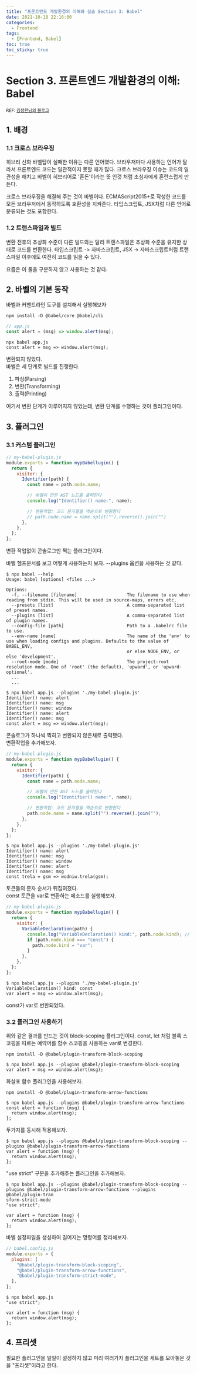 ```yaml
---
title: "프론트엔드 개발환경의 이해와 실습 Section 3: Babel"
date: 2021-10-18 22:16:00
categories:
  - Frontend
tags:
  - [Frontend, Babel]
toc: true
toc_sticky: true
---
```


# Section 3. 프론트엔드 개발환경의 이해: Babel

<small>REF: [김정환님의 블로그](https://jeonghwan-kim.github.io/series/2019/12/22/frontend-dev-env-babel.html)</small>

## 1. 배경

### 1.1 크로스 브라우징

히브리 신화 바벨탑이 실패한 이유는 다른 언어였다. 브라우저마다 사용하는 언어가 달라서 프론트엔드 코드는 일관적이지 못할 때가 많다. 크로스 브라우징 이슈는 코드의 일관성을 해치고 바벨이 히브리어로 '혼돈'이라는 뜻 인것 처럼 초심자에게 혼란스럽게 만든다.

크로스 브라우징을 해결해 주는 것이 바벨이다. ECMAScript2015+로 작성한 코드를 모든 브라우저에서 동작하도록 호환성을 지켜준다. 타입스크립트, JSX처럼 다른 언어로 분류되는 것도 포함한다.

### 1.2 트랜스파일과 빌드

변환 전후의 추상화 수준이 다른 빌드와는 달리 트랜스파일은 추상화 수준을 유지한 상태로 코드를 변환한다. 타입스크립트 -> 자바스크립트, JSX -> 자바스크립트처럼 트랜스파일 이후에도 여전히 코드를 읽을 수 있다.

요즘은 이 둘을 구분하지 않고 사용하는 것 같다.

## 2. 바벨의 기본 동작

바벨과 커맨드라인 도구를 설치해서 실행해보자

```
npm install -D @babel/core @babel/cli
```

```js
// app.js
const alert = (msg) => window.alert(msg);
```

```
npx babel app.js
const alert = msg => window.alert(msg);
```

변환되지 않았다.  
바벨은 세 단계로 빌드를 진행한다.

1. 파싱(Parsing)
2. 변환(Transforming)
3. 출력(Printing)

여기서 변환 단계가 이루어지지 않았는데, 변환 단계를 수행하는 것이 플러그인이다.

## 3. 플러그인

### 3.1 커스텀 플러그인

```js
// my-babel-plugin.js
module.exports = function mypBabellugin() {
  return {
    visitor: {
      Identifier(path) {
        const name = path.node.name;

        // 바벨이 만든 AST 노드를 출력한다
        console.log("Identifier() name:", name);

        // 변환작업: 코드 문자열을 역순으로 변환한다
        // path.node.name = name.split("").reverse().join("")
      },
    },
  };
};
```

변환 작업없이 콘솔로그만 찍는 플러그인이다.

바벨 헬프문서를 보고 어떻게 사용하는지 보자. --plugins 옵션을 사용하는 것 같다.

```
$ npx babel --help
Usage: babel [options] <files ...>

Options:
  -f, --filename [filename]                   The filename to use when reading from stdin. This will be used in source-maps, errors etc.
  --presets [list]                            A comma-separated list of preset names.
  --plugins [list]                            A comma-separated list of plugin names.
  --config-file [path]                        Path to a .babelrc file to use.
  --env-name [name]                           The name of the 'env' to use when loading configs and plugins. Defaults to the value of BABEL_ENV,
                                              or else NODE_ENV, or else 'development'.
  --root-mode [mode]                          The project-root resolution mode. One of 'root' (the default), 'upward', or 'upward-optional'.
  ...
  ...
```

```
$ npx babel app.js --plugins './my-babel-plugin.js'
Identifier() name: alert
Identifier() name: msg
Identifier() name: window
Identifier() name: alert
Identifier() name: msg
const alert = msg => window.alert(msg);
```

콘솔로그가 하나씩 찍히고 변환되지 않은채로 출력됐다.  
변환작업을 추가해보자.

```js
// my-babel-plugin.js
module.exports = function mypBabellugin() {
  return {
    visitor: {
      Identifier(path) {
        const name = path.node.name;

        // 바벨이 만든 AST 노드를 출력한다
        console.log("Identifier() name:", name);

        // 변환작업: 코드 문자열을 역순으로 변환한다
        path.node.name = name.split("").reverse().join("");
      },
    },
  };
};
```

```
$ npx babel app.js --plugins './my-babel-plugin.js'
Identifier() name: alert
Identifier() name: msg
Identifier() name: window
Identifier() name: alert
Identifier() name: msg
const trela = gsm => wodniw.trela(gsm);
```

토큰들의 문자 순서가 뒤집혀졌다.  
const 토큰을 var로 변환하는 메소드를 실행해보자.

```js
// my-babel-plugin.js
module.exports = function mypBabellugin() {
  return {
    visitor: {
      VariableDeclaration(path) {
        console.log("VariableDeclaration() kind:", path.node.kind); // const
        if (path.node.kind === "const") {
          path.node.kind = "var";
        }
      },
    },
  };
};
```

```
$ npx babel app.js --plugins './my-babel-plugin.js'
VariableDeclaration() kind: const
var alert = msg => window.alert(msg);
```

const가 var로 변환되었다.

### 3.2 플러그인 사용하기

위와 같은 결과를 만드는 것이 block-scoping 플러그인이다. const, let 처럼 블록 스코핑을 따르는 예약어를 함수 스코핑을 사용하는 var로 변경한다.

```
npm install -D @babel/plugin-transform-block-scoping
```

```
$ npx babel app.js --plugins @babel/plugin-transform-block-scoping
var alert = msg => window.alert(msg);
```

화살표 함수 플러그인을 사용해보자.

```
npm install -D @babel/plugin-transform-arrow-functions
```

```
$ npx babel app.js --plugins @babel/plugin-transform-arrow-functions
const alert = function (msg) {
  return window.alert(msg);
};
```

두가지를 동시해 적용해보자.

```
$ npx babel app.js --plugins @babel/plugin-transform-block-scoping --plugins @babel/plugin-transform-arrow-functions
var alert = function (msg) {
  return window.alert(msg);
};
```

"use strict" 구문을 추가해주는 플러그인을 추가해보자.

```
$ npx babel app.js --plugins @babel/plugin-transform-block-scoping --plugins @babel/plugin-transform-arrow-functions --plugins @babel/plugin-tran
sform-strict-mode
"use strict";

var alert = function (msg) {
  return window.alert(msg);
};
```

바벨 설정파일을 생성하여 길어지는 명령어를 정리해보자.

```js
// babel.config.js
module.exports = {
  plugins: [
    "@babel/plugin-transform-block-scoping",
    "@babel/plugin-transform-arrow-functions",
    "@babel/plugin-transform-strict-mode",
  ],
};
```

```
$ npx babel app.js
"use strict";

var alert = function (msg) {
  return window.alert(msg);
};
```

## 4. 프리셋

필요한 플러그인을 일일이 설정하지 않고 미리 여러가지 플러그인을 세트롤 모아놓은 것을 "프리셋"이라고 한다.
